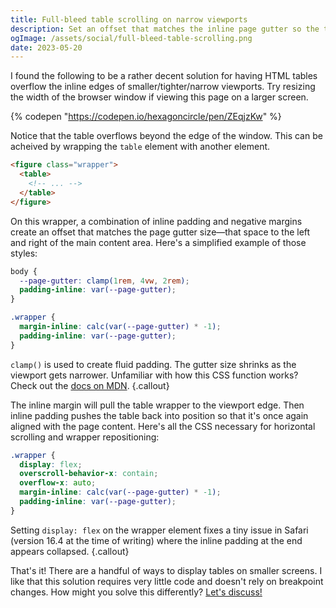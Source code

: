 ```yaml
---
title: Full-bleed table scrolling on narrow viewports
description: Set an offset that matches the inline page gutter so the table can overflow the edge of the window.
ogImage: /assets/social/full-bleed-table-scrolling.png
date: 2023-05-20
---
```


I found the following to be a rather decent solution for having HTML tables overflow the inline edges of smaller/tighter/narrow viewports. Try resizing the width of the browser window if viewing this page on a larger screen.

{% codepen "https://codepen.io/hexagoncircle/pen/ZEqjzKw" %}

Notice that the table overflows beyond the edge of the window. This can be acheived by wrapping the `table` element with another element.

```html
<figure class="wrapper">
  <table>
    <!-- ... -->
  </table>
</figure>
```

On this wrapper, a combination of inline padding and negative margins create an offset that matches the page gutter size—that space to the left and right of the main content area. Here's a simplified example of those styles:


```css
body {
  --page-gutter: clamp(1rem, 4vw, 2rem);
  padding-inline: var(--page-gutter);
}

.wrapper {
  margin-inline: calc(var(--page-gutter) * -1);
  padding-inline: var(--page-gutter);
}
```

`clamp()` is used to create fluid padding. The gutter size shrinks as the viewport gets narrower. Unfamiliar with how this CSS function works? Check out the [docs on MDN](https://developer.mozilla.org/en-US/docs/Web/CSS/clamp).
{.callout}

The inline margin will pull the table wrapper to the viewport edge. Then inline padding pushes the table back into position so that it's once again aligned with the page content. Here's all the CSS necessary for horizontal scrolling and wrapper repositioning:

```css
.wrapper {
  display: flex;
  overscroll-behavior-x: contain;
  overflow-x: auto;
  margin-inline: calc(var(--page-gutter) * -1);
  padding-inline: var(--page-gutter);
}
```

Setting `display: flex` on the wrapper element fixes a tiny issue in Safari (version 16.4 at the time of writing) where the inline padding at the end appears collapsed.
{.callout}

That's it! There are a handful of ways to display tables on smaller screens. I like that this solution requires very little code and doesn't rely on breakpoint changes. How might you solve this differently? [Let's discuss!](https://fosstodon.org/@hexagoncircle)

